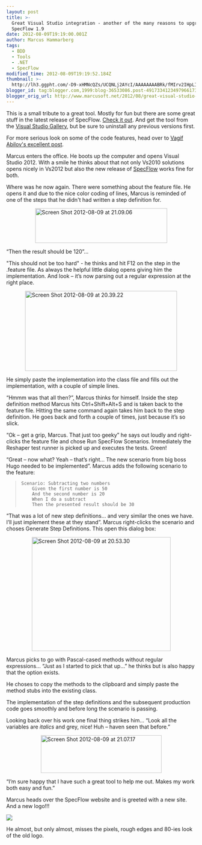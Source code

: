 ```yaml
---
layout: post
title: >-
  Great Visual Studio integration - another of the many reasons to upgrade to
  SpecFlow 1.9
date: 2012-08-09T19:19:00.001Z
author: Marcus Hammarberg
tags:
  - BDD
  - Tools
  - .NET
  - SpecFlow
modified_time: 2012-08-09T19:19:52.184Z
thumbnail: >-
  http://lh3.ggpht.com/-D9-xHMNcQZs/UCQNLj2AYcI/AAAAAAAABRk/fMIrv2IHpLI/s72-c/Screen%252520Shot%2525202012-08-09%252520at%25252021.09.06_thumb.png?imgmax=800
blogger_id: tag:blogger.com,1999:blog-36533086.post-4917334123497966173
blogger_orig_url: http://www.marcusoft.net/2012/08/great-visual-studio-integration-another.html
---
```




This is a small tribute to a great tool. Mostly for fun but there are
some great stuff in the latest release of SpecFlow.
<a href="http://www.specflow.org/specflownew/WhatsNew19.html"
target="_blank">Check it out</a>. And get the tool from the <a
href="http://visualstudiogallery.msdn.microsoft.com/9915524d-7fb0-43c3-bb3c-a8a14fbd40ee"
target="_blank">Visual Studio Gallery</a>, but be sure to uninstall any
previous versions first.

For more serious look on some of the code features, head over to <a
href="http://bloggingabout.net/blogs/vagif/archive/2012/08/07/dry-one-of-the-many-reasons-to-upgrade-to-specflow-1-9.aspx"
target="_blank">Vagif Abilov's excellent post</a>.

Marcus enters the office. He boots up the computer and opens Visual
Studio 2012. With a smile he thinks about that not only Vs2010 solutions
opens nicely in Vs2012 but also the new release of
<a href="http://www.specflow.org" target="_blank">SpecFlow</a> works
fine for both.

Where was he now again. There were something about the feature file. He
opens it and due to the nice color coding of lines, Marcus is reminded
of one of the steps that he didn't had written a step definition for.

[<img
src="http://lh3.ggpht.com/-D9-xHMNcQZs/UCQNLj2AYcI/AAAAAAAABRk/fMIrv2IHpLI/Screen%252520Shot%2525202012-08-09%252520at%25252021.09.06_thumb.png?imgmax=800"
title="Screen Shot 2012-08-09 at 21.09.06"
style="background-image: none; border-bottom: 0px; border-left: 0px; margin: 0px auto; padding-left: 0px; padding-right: 0px; display: block; float: none; border-top: 0px; border-right: 0px; padding-top: 0px"
data-border="0" width="351" height="92"
alt="Screen Shot 2012-08-09 at 21.09.06" />](http://lh6.ggpht.com/-zcm6-na0LQQ/UCQNKnUjCnI/AAAAAAAABRg/p2wKrltLR64/s1600-h/Screen%252520Shot%2525202012-08-09%252520at%25252021.09.06%25255B2%25255D.png)

“Then the result should be 120”…

"This should not be too hard" - he thinks and hit F12 on the step in the
.feature file. As always the helpful little dialog opens giving him the
implementation. And look – it’s now parsing out a regular expression at
the right place.

[<img
src="http://lh3.ggpht.com/-OPKNKyc4ZdU/UCQNP76TgyI/AAAAAAAABR4/2_GBzVUDBn0/Screen%252520Shot%2525202012-08-09%252520at%25252020.39.22_thumb.png?imgmax=800"
title="Screen Shot 2012-08-09 at 20.39.22"
style="background-image: none; border-bottom: 0px; border-left: 0px; margin: 0px auto; padding-left: 0px; padding-right: 0px; display: block; float: none; border-top: 0px; border-right: 0px; padding-top: 0px"
data-border="0" width="404" height="212"
alt="Screen Shot 2012-08-09 at 20.39.22" />](http://lh6.ggpht.com/-kvK3pzQ-zd8/UCQNMVRUeUI/AAAAAAAABRs/Y85t3ukimjc/s1600-h/Screen%252520Shot%2525202012-08-09%252520at%25252020.39.22%25255B2%25255D.png)

He simply paste the implementation into the class file and fills out the
implementation, with a couple of simple lines.

“Hmmm was that all then?”, Marcus thinks for himself. Inside the step
definition method Marcus hits Ctrl+Shift+Alt+S and is taken back to the
feature file. Hitting the same command again takes him back to the step
definition. He goes back and forth a couple of times, just because it’s
so slick.

“Ok – get a grip, Marcus. That just too geeky” he says out loudly and
right-clicks the feature file and chose Run SpecFlow Scenarios.
Immediately the Reshaper test runner is picked up and executes the
tests. Green!

“Great – now what? Yeah – that’s right… The new scenario from big boss
Hugo needed to be implemented”. Marcus adds the following scenario to
the feature:

>     Scenario: Subtracting two numbers
>         Given the first number is 50
>         And the second number is 20
>         When I do a subtract
>         Then the presented result should be 30
>
>

“That was a lot of new step definitions… and very similar the ones we
have. I’ll just implement these at they stand”. Marcus right-clicks the
scenario and choses Generate Step Definitions. This open this dialog
box:

[<img
src="http://lh4.ggpht.com/-1_xC8jdpKt4/UCQNSZpOywI/AAAAAAAABSM/1NUwvxMX4PM/Screen%252520Shot%2525202012-08-09%252520at%25252020.53.30_thumb%25255B1%25255D.png?imgmax=800"
title="Screen Shot 2012-08-09 at 20.53.30"
style="background-image: none; border-bottom: 0px; border-left: 0px; margin: 0px auto; padding-left: 0px; padding-right: 0px; display: block; float: none; border-top: 0px; border-right: 0px; padding-top: 0px"
data-border="0" width="369" height="302"
alt="Screen Shot 2012-08-09 at 20.53.30" />](http://lh4.ggpht.com/-sD1ntd9K0Ak/UCQNRXuW4sI/AAAAAAAABSA/lqRRaJkENjU/s1600-h/Screen%252520Shot%2525202012-08-09%252520at%25252020.53.30%25255B6%25255D.png)

Marcus picks to go with Pascal-cased methods without regular
expressions…
“Just as I started to pick that up…” he thinks but is also happy that
the option exists.

He choses to copy the methods to the clipboard and simply paste the
method stubs into the existing class.

The implementation of the step definitions and the subsequent production
code goes smoothly and before long the scenario is passing.

Looking back over his work one final thing strikes him… “Look all the
variables are *italics* and grey, nice! Huh – haven seen that before.”

[<img
src="http://lh5.ggpht.com/-UJd95wDVfng/UCQNVVLPs3I/AAAAAAAABSc/WeUqXjsxxYw/Screen%252520Shot%2525202012-08-09%252520at%25252021.07.17_thumb.png?imgmax=800"
title="Screen Shot 2012-08-09 at 21.07.17"
style="background-image: none; border-bottom: 0px; border-left: 0px; margin: 0px auto; padding-left: 0px; padding-right: 0px; display: block; float: none; border-top: 0px; border-right: 0px; padding-top: 0px"
data-border="0" width="321" height="100"
alt="Screen Shot 2012-08-09 at 21.07.17" />](http://lh4.ggpht.com/-Eu3tyIwSG0E/UCQNURa2PsI/AAAAAAAABSU/J7x-w1WrYoE/s1600-h/Screen%252520Shot%2525202012-08-09%252520at%25252021.07.17%25255B2%25255D.png)

“I’m sure happy that I have such a great tool to help me out. Makes my
work both easy and fun.”

Marcus heads over the SpecFlow website and is greeted with a new site.
And a new logo!!!

<img src="http://www.specflow.org/specflownew/css/logo.png"
style="display: block; float: none; margin-left: auto; margin-right: auto" />

He almost, but only almost, misses the pixels, rough edges and 80-ies
look of the old logo.
